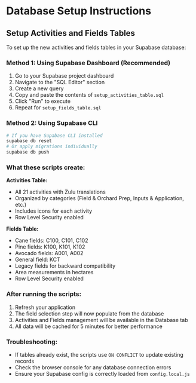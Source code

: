 # Database Setup Instructions

## Setup Activities and Fields Tables

To set up the new activities and fields tables in your Supabase database:

### Method 1: Using Supabase Dashboard (Recommended)

1. Go to your Supabase project dashboard
2. Navigate to the "SQL Editor" section
3. Create a new query
4. Copy and paste the contents of `setup_activities_table.sql`
5. Click "Run" to execute
6. Repeat for `setup_fields_table.sql`

### Method 2: Using Supabase CLI

```bash
# If you have Supabase CLI installed
supabase db reset
# Or apply migrations individually
supabase db push
```

### What these scripts create:

**Activities Table:**
- All 21 activities with Zulu translations
- Organized by categories (Field & Orchard Prep, Inputs & Application, etc.)
- Includes icons for each activity
- Row Level Security enabled

**Fields Table:**
- Cane fields: C100, C101, C102
- Pine fields: K100, K101, K102  
- Avocado fields: A001, A002
- General field: KCT
- Legacy fields for backward compatibility
- Area measurements in hectares
- Row Level Security enabled

### After running the scripts:

1. Refresh your application
2. The field selection step will now populate from the database
3. Activities and Fields management will be available in the Database tab
4. All data will be cached for 5 minutes for better performance

### Troubleshooting:

- If tables already exist, the scripts use `ON CONFLICT` to update existing records
- Check the browser console for any database connection errors
- Ensure your Supabase config is correctly loaded from `config.local.js`